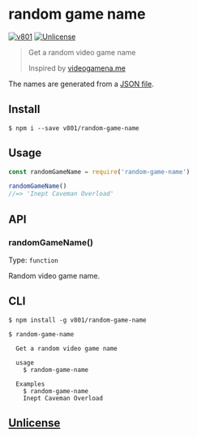 # random game name

[![v801](https://img.shields.io/circleci/build/gh/v801/random-game-name/main?style=flat-square)](https://app.circleci.com/pipelines/github/v801/random-game-name)
[![Unlicense](https://img.shields.io/badge/unlicense-oh%20yeah-blue.svg?style=flat-square)](http://unlicense.org)

> Get a random video game name
>
> Inspired by [videogamena.me](http://videogamena.me)

The names are generated from a [JSON file](videoGameList.json).

## Install

```
$ npm i --save v801/random-game-name
```

## Usage

```js
const randomGameName = require('random-game-name')

randomGameName()
//=> 'Inept Caveman Overload'
```

## API

### randomGameName()

Type: `function`

Random video game name.

## CLI

```
$ npm install -g v801/random-game-name
```

```
$ random-game-name

  Get a random video game name

  usage
    $ random-game-name

  Examples
    $ random-game-name
    Inept Caveman Overload
```

## [Unlicense](unlicense)
